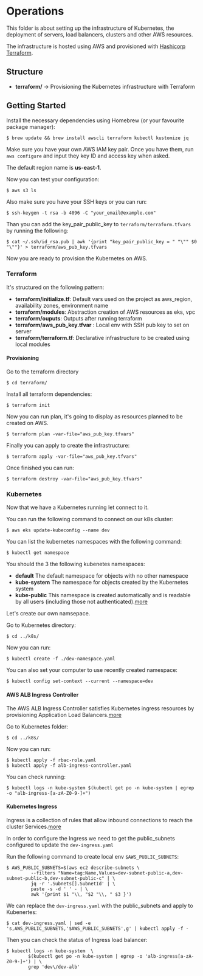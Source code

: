 # Operations

This folder is about setting up the infrastructure of Kubernetes, the deployment of servers, load balancers, clusters and other AWS resources.

The infrastructure is hosted using AWS and provisioned with [Hashicorp Terraform](https://www.terraform.io/).

## Structure

* **terraform/** -> Provisioning the Kubernetes infrastructure with Terraform


## Getting Started

Install the necessary dependencies using Homebrew (or your favourite package manager):

```
$ brew update && brew install awscli terraform kubectl kustomize jq
```


Make sure you have your own AWS IAM key pair. Once you have them, run
`aws configure` and input they key ID and access key when asked.

The default region name is **us-east-1**.

Now you can test your configuration:

```
$ aws s3 ls
```

Also make sure you have your SSH keys or you can run:

```
$ ssh-keygen -t rsa -b 4096 -C "your_email@example.com"
```

Than you can add the key_pair_public_key to `terraform/terraform.tfvars` by running the following:

```
$ cat ~/.ssh/id_rsa.pub | awk '{print "key_pair_public_key = " "\"" $0 "\""}' > terraform/aws_pub_key.tfvars
```

Now you are ready to provision the Kubernetes on AWS.


### Terraform

It's structured on the following pattern:

* **terraform/initialize.tf**: Default vars used on the project as aws_region, availability zones, environment name
* **terraform/modules**: Abstraction creation of AWS resources as eks, vpc
* **terraform/ouputs**: Outputs after running terraform
* **terraform/aws_pub_key.tfvar** : Local env with SSH pub key to set on server
* **terraform/terraform.tf**: Declarative infrastructure to be created using local modules


#### Provisioning

Go to the terraform directory
```
$ cd terraform/
```

Install all terraform dependencies:

```
$ terraform init
```

Now you can run plan, it's going to display as resources planned to be created on AWS.

```
$ terraform plan -var-file="aws_pub_key.tfvars"
```

Finally you can apply to create the infrastructure:

```
$ terraform apply -var-file="aws_pub_key.tfvars"
```

Once finished you can run:

```
$ terraform destroy -var-file="aws_pub_key.tfvars"
```

### Kubernetes

Now that we have a Kubernetes running let connect to it.

You can run the following command to connect on our k8s cluster:

```
$ aws eks update-kubeconfig --name dev
```


You can list the kubernetes namespaces with the following command:

```
$ kubectl get namespace
```

You should the 3 the following kubenetes namespaces:

* **default** The default namespace for objects with no other namespace
* **kube-system** The namespace for objects created by the Kubernetes system
* **kube-public** This namespace is created automatically and is readable by all users (including those not authenticated).[more](https://kubernetes.io/docs/concepts/overview/working-with-objects/namespaces/)

Let's create our own namsepace.

Go to Kubernetes directory:

```
$ cd ../k8s/
```

Now you can run:

```
$ kubectl create -f ./dev-namespace.yaml
```

You can also set your computer to use recently created namespace:

```
$ kubectl config set-context --current --namespace=dev
```

#### AWS ALB Ingress Controller

The AWS ALB Ingress Controller satisfies Kubernetes ingress resources by provisioning Application Load Balancers.[more](https://kubernetes-sigs.github.io/aws-alb-ingress-controller/)

Go to Kubernetes folder:
```
$ cd ../k8s/
```

Now you can run:
```
$ kubectl apply -f rbac-role.yaml
$ kubectl apply -f alb-ingress-controller.yaml
```

You can check running:
```
$ kubectl logs -n kube-system $(kubectl get po -n kube-system | egrep -o "alb-ingress-[a-zA-Z0-9-]+")
```

#### Kubernetes Ingress

Ingress is a collection of rules that allow inbound connections to reach the cluster Services.[more](https://kubernetes.io/docs/concepts/services-networking/ingress/)


In order to configure the Ingress we need to get the public_subnets configured to update the `dev-ingress.yaml`

Run the following command to create local env `$AWS_PUBLIC_SUBNETS`:
```
$ AWS_PUBLIC_SUBNETS=$(aws ec2 describe-subnets \
         --filters "Name=tag:Name,Values=dev-subnet-public-a,dev-subnet-public-b,dev-subnet-public-c" | \
         jq -r '.Subnets[].SubnetId' | \
         paste -s -d ' ' - | \
         awk '{print $1 "\\, "$2 "\\, " $3 }')

```

We can replace the `dev-ingress.yaml` with the public_subnets and apply to Kubenertes:

```
$ cat dev-ingress.yaml | sed -e 's,AWS_PUBLIC_SUBNETS,'$AWS_PUBLIC_SUBNETS',g' | kubectl apply -f -
```

Then you can check the status of Ingress load balancer:

```
$ kubectl logs -n kube-system  \
        $(kubectl get po -n kube-system | egrep -o 'alb-ingress[a-zA-Z0-9-]+') | \
        grep 'dev\/dev-alb'
```
